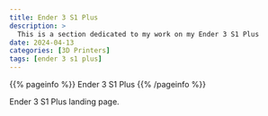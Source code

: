 ```yaml
---
title: Ender 3 S1 Plus
description: >
  This is a section dedicated to my work on my Ender 3 S1 Plus
date: 2024-04-13
categories: [3D Printers]
tags: [ender 3 s1 plus]
---
```


{{% pageinfo %}}
Ender 3 S1 Plus
{{% /pageinfo %}}

Ender 3 S1 Plus landing page.
